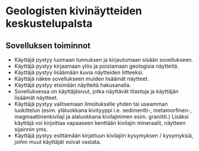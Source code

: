 # Geologisten kivinäytteiden keskustelupalsta

## Sovelluksen toiminnot
* Käyttäjä pystyy luomaan tunnuksen ja kirjautumaan sisään sovellukseen.
* Käyttäjä pystyy kirjaamaan ylös ja poistamaan geologisia näytteitä.
* Käyttäjä pystyy lisäämään kuvia näytteiden liitteeksi.
* Käyttäjä näkee sovellukseen muiden lisäämät näytteet.
* Käyttäjä pystyy etsimään näytteitä hakusanalla.
* Sovelluksessa on käyttäjäsivut, jotka näyttävät tilastoja ja käyttäjän lisäämät näytteet.
* Käyttäjä pystyy valitsemaan ilmoitukselle yhden tai useamman luokittelun (esim. yläluokkana kivityyppi i.e. sedimentti-, metamorfinen-, magmaattinenkivilaji ja alaluokkana kivilajinimen esim. graniitti.) Lisäksi käyttäjä voi kirjoittaa vapaaseen kenttään kivilajin mineraalit, näytteen sijainnin yms.
* Käyttäjä pystyy esittämään kirjattuun kivilajiin kysymyksen / kysymyksiä, joihin muut käyttäjät voivat vastata.
